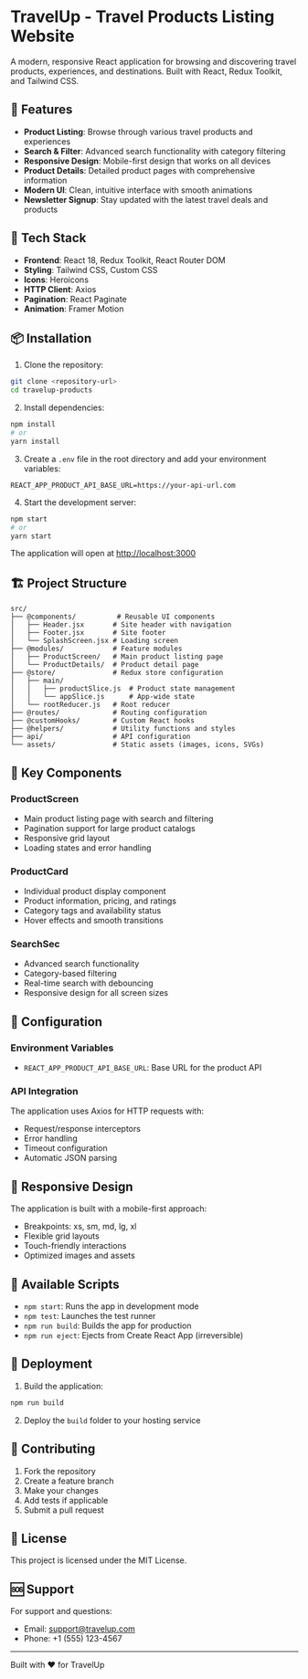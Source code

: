 # TravelUp - Travel Products Listing Website

A modern, responsive React application for browsing and discovering travel products, experiences, and destinations. Built with React, Redux Toolkit, and Tailwind CSS.

## 🌟 Features

- **Product Listing**: Browse through various travel products and experiences
- **Search & Filter**: Advanced search functionality with category filtering
- **Responsive Design**: Mobile-first design that works on all devices
- **Product Details**: Detailed product pages with comprehensive information
- **Modern UI**: Clean, intuitive interface with smooth animations
- **Newsletter Signup**: Stay updated with the latest travel deals and products

## 🚀 Tech Stack

- **Frontend**: React 18, Redux Toolkit, React Router DOM
- **Styling**: Tailwind CSS, Custom CSS
- **Icons**: Heroicons
- **HTTP Client**: Axios
- **Pagination**: React Paginate
- **Animation**: Framer Motion

## 📦 Installation

1. Clone the repository:

```bash
git clone <repository-url>
cd travelup-products
```

2. Install dependencies:

```bash
npm install
# or
yarn install
```

3. Create a `.env` file in the root directory and add your environment variables:

```env
REACT_APP_PRODUCT_API_BASE_URL=https://your-api-url.com
```

4. Start the development server:

```bash
npm start
# or
yarn start
```

The application will open at [http://localhost:3000](http://localhost:3000)

## 🏗️ Project Structure

```
src/
├── @components/          # Reusable UI components
│   ├── Header.jsx       # Site header with navigation
│   ├── Footer.jsx       # Site footer
│   └── SplashScreen.jsx # Loading screen
├── @modules/            # Feature modules
│   ├── ProductScreen/   # Main product listing page
│   └── ProductDetails/  # Product detail page
├── @store/              # Redux store configuration
│   ├── main/
│   │   ├── productSlice.js  # Product state management
│   │   └── appSlice.js      # App-wide state
│   └── rootReducer.js   # Root reducer
├── @routes/             # Routing configuration
├── @customHooks/        # Custom React hooks
├── @helpers/            # Utility functions and styles
├── api/                 # API configuration
└── assets/              # Static assets (images, icons, SVGs)
```

## 🎨 Key Components

### ProductScreen

- Main product listing page with search and filtering
- Pagination support for large product catalogs
- Responsive grid layout
- Loading states and error handling

### ProductCard

- Individual product display component
- Product information, pricing, and ratings
- Category tags and availability status
- Hover effects and smooth transitions

### SearchSec

- Advanced search functionality
- Category-based filtering
- Real-time search with debouncing
- Responsive design for all screen sizes

## 🔧 Configuration

### Environment Variables

- `REACT_APP_PRODUCT_API_BASE_URL`: Base URL for the product API

### API Integration

The application uses Axios for HTTP requests with:

- Request/response interceptors
- Error handling
- Timeout configuration
- Automatic JSON parsing

## 📱 Responsive Design

The application is built with a mobile-first approach:

- Breakpoints: xs, sm, md, lg, xl
- Flexible grid layouts
- Touch-friendly interactions
- Optimized images and assets

## 🎯 Available Scripts

- `npm start`: Runs the app in development mode
- `npm test`: Launches the test runner
- `npm run build`: Builds the app for production
- `npm run eject`: Ejects from Create React App (irreversible)

## 🚀 Deployment

1. Build the application:

```bash
npm run build
```

2. Deploy the `build` folder to your hosting service

## 🤝 Contributing

1. Fork the repository
2. Create a feature branch
3. Make your changes
4. Add tests if applicable
5. Submit a pull request

## 📄 License

This project is licensed under the MIT License.

## 🆘 Support

For support and questions:

- Email: support@travelup.com
- Phone: +1 (555) 123-4567

---

Built with ❤️ for TravelUp
